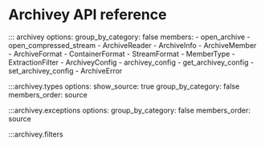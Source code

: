 # Archivey API reference

::: archivey
    options:
      group_by_category: false
      members:
      - open_archive
      - open_compressed_stream
      - ArchiveReader
      - ArchiveInfo
      - ArchiveMember
      - ArchiveFormat
      - ContainerFormat
      - StreamFormat
      - MemberType
      - ExtractionFilter
      - ArchiveyConfig
      - archivey_config
      - get_archivey_config
      - set_archivey_config
      - ArchiveError

:::archivey.types
    options:
      show_source: true
      group_by_category: false
      members_order: source

:::archivey.exceptions
    options:
      group_by_category: false
      members_order: source

:::archivey.filters

